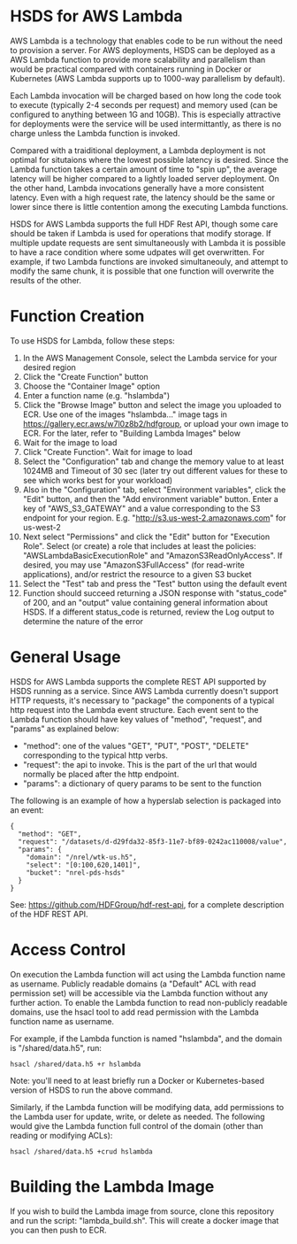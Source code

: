 HSDS for AWS Lambda
===================

AWS Lambda is a technology that enables code to be run without the need to provision a server.  For AWS deployments, HSDS can be deployed as a AWS Lambda function to provide more scalability and parallelism than would be practical compared with containers running in Docker or Kubernetes (AWS Lambda supports up to 1000-way parallelism by default).  

Each Lambda invocation will be charged based on how long the code took to execute (typically 2-4 seconds per request) and memory used (can be configured to anything between 1G and 10GB). This is especially attractive for deployments were the service will be used intermittantly, as there is no charge unless the Lambda function is invoked.

Compared with a traiditional deployment, a Lambda deployment is not optimal for situtaions where the lowest possible latency is desired.  Since the Lambda function takes a certain amount of time to "spin up",
the average latency will be higher compared to a lightly loaded server deployment.  On the other hand, Lambda invocations generally have a more consistent latency.  Even with a high request rate, the latency should be the same or lower since there is little contention among the executing Lambda functions.

HSDS for AWS Lambda supports the full HDF Rest API, though some care should be taken if Lambda is 
used for operations that modify storage.  If multiple update requests are sent simultaneously with Lambda it is possible to have a race condition where some udpates will get overwritten.  For example, if two Lambda functions are invoked simultaneouly, and attempt to modify the same chunk, 
it is possible that one function will overwrite the results of the other.

Function Creation
=================

To use HSDS for Lambda, follow these steps:

1. In the AWS Management Console, select the Lambda service for your desired region
2. Click the "Create Function" button
3. Choose the "Container Image" option
4. Enter a function name (e.g. "hslambda")
5. Click the "Browse Image" button and select the image you uploaded to ECR. Use one of the images "hslambda..." image tags in https://gallery.ecr.aws/w7l0z8b2/hdfgroup, or upload your own image to ECR.  For the later, refer to "Building Lambda Images" below 
6. Wait for the image to load
7. Click "Create Function". Wait for image to load
8. Select the "Configuration" tab and change the memory value to at least 1024MB and Timeout of 30 sec (later try out different values for these to see which works best for your workload)
9. Also in the "Configuration" tab, select "Environment variables", click the "Edit" button, and then the "Add environment variable" button.  Enter a key of "AWS_S3_GATEWAY" and a value corresponding to the S3 endpoint for your region.  E.g. "http://s3.us-west-2.amazonaws.com" for us-west-2
10. Next select "Permissions" and click the "Edit" button for "Execution Role".  Select (or create) a role that includes at least the policies: "AWSLambdaBasicExecutionRole" and "AmazonS3ReadOnlyAccess".  If desired, you may use "AmazonS3FullAccess" (for read-write applications), and/or restrict the resource to a given S3 bucket
11. Select the "Test" tab and press the "Test" button using the default event
12. Function should succeed returning a JSON response with "status_code" of 200, and an "output" value containing general information about HSDS.  If a different status_code is returned, review the Log output to determine the nature of the error

General Usage
=============

HSDS for AWS Lambda supports the complete REST API supported by HSDS running as a service.  Since AWS Lambda currently doesn't support HTTP requests, it's necessary to "package" the components of a typical 
http request into the Lambda event structure.  Each event sent to the Lambda function should have key values of "method", "request", and "params" as explained below:

* "method": one of the values "GET", "PUT", "POST", "DELETE" corresponding to the typical http verbs.
* "request": the api to invoke.  This is the part of the url that would normally be placed after the http endpoint.
* "params": a dictionary of query params to be sent to the function

The following is an example of how a hyperslab selection is packaged into an event:

    {
      "method": "GET",
      "request": "/datasets/d-d29fda32-85f3-11e7-bf89-0242ac110008/value",
      "params": {
        "domain": "/nrel/wtk-us.h5",
        "select": "[0:100,620,1401]",
        "bucket": "nrel-pds-hsds"
      }
    }

See: https://github.com/HDFGroup/hdf-rest-api, for a complete description of the HDF REST API.

Access Control
==============

On execution the Lambda function will act using the Lambda function name as username. 
Publicly readable domains (a "Default" ACL with read permission set) will be accessible 
via the Lambda function without any further action.  To enable the Lambda function to 
read non-publicly readable domains, use the hsacl tool to add read permission with
the Lambda function name as username.

For example, if the Lambda function is named "hslambda", and the domain is "/shared/data.h5",
run:

    hsacl /shared/data.h5 +r hslambda

Note: you'll need to at least briefly run a Docker or Kubernetes-based version of HSDS to
run the above command.

Similarly, if the Lambda function will be modifying data, add permissions to the Lambda 
user for update, write, or delete as needed.  The following would give the Lambda function
full control of the domain (other than reading or modifying ACLs):

    hsacl /shared/data.h5 +crud hslambda

Building the Lambda Image
=========================

If you wish to build the Lambda image from source, clone this repository and run the script: "lambda_build.sh".  This will create a docker image that you can then push to ECR.

